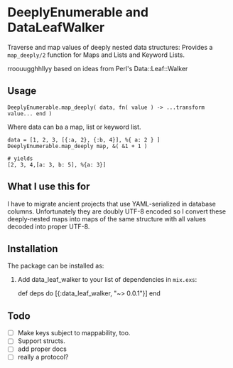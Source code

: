 # DeeplyEnumerable and DataLeafWalker

Traverse and map values of deeply nested data structures: Provides a
`map_deeply/2` function for Maps and Lists and Keyword Lists. 

rroouugghhllyy based on ideas from Perl's Data::Leaf::Walker


## Usage

```
DeeplyEnumerable.map_deeply( data, fn( value ) -> ...transform value... end )
```

Where data can ba a map, list or keyword list. 

```
data = [1, 2, 3, [{:a, 2}, {:b, 4}], %{ a: 2 } ]
DeeplyEnumerable.map_deeply map, &( &1 + 1 )

# yields
[2, 3, 4,[a: 3, b: 5], %{a: 3}]

```

## What I use this for

I have to migrate ancient projects that use YAML-serialized in database columns.
Unfortunately they are doubly UTF-8 encoded so I convert these deeply-nested
maps into maps of the same structure with all values decoded into proper UTF-8.

## Installation

The package can be installed as:

  1. Add data_leaf_walker to your list of dependencies in `mix.exs`:

        def deps do
          [{:data_leaf_walker, "~> 0.0.1"}]
        end

## Todo

- [ ] Make keys subject to mappability, too.
- [ ] Support structs.
- [ ] add proper docs
- [ ] really a protocol?
